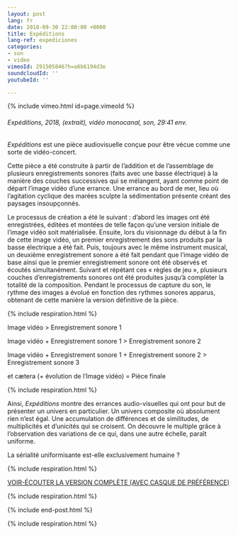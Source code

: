 ```yaml
---
layout: post
lang: fr
date: 2018-09-30 22:00:00 +0000
title: Expéditions
lang-ref: expediciones
categories:
- son
- video
vimeoId: 291505846?h=a6b6194d3e
soundcloudId: ''
youtubeId: ''

---
```

{% include vimeo.html id=page.vimeoId %}

###### _Expéditions_, 2018, (extrait), vidéo monocanal, son, 29:41 env.

_Expéditions_ est une pièce audiovisuelle conçue pour être vécue comme une sorte de vidéo-concert.

Cette pièce a été construite à partir de l’addition et de l’assemblage de plusieurs enregistrements sonores (faits avec une basse électrique) à la manière des couches successives qui se mélangent, ayant comme point de départ l’image vidéo d’une errance. Une errance au bord de mer, lieu où l’agitation cyclique des marées sculpte la sédimentation présente créant des paysages insoupçonnés.

Le processus de création a été le suivant : d’abord les images ont été enregistrées, éditées et montées de telle façon qu’une version initiale de l’image vidéo soit matérialisée. Ensuite, lors du visionnage du début à la fin de cette image vidéo, un premier enregistrement des sons produits par la basse électrique a été fait. Puis, toujours avec le même instrument musical, un deuxième enregistrement sonore a été fait pendant que l’image vidéo de base ainsi que le premier enregistrement sonore ont été observés et écoutés simultanément. Suivant et répétant ces « règles de jeu », plusieurs couches d’enregistrements sonores ont été produites jusqu’à compléter la totalité de la composition. Pendant le processus de capture du son, le rythme des images a évolué en fonction des rythmes sonores apparus, obtenant de cette manière la version définitive de la pièce.

{% include respiration.html %}

Image vidéo > Enregistrement sonore 1

Image vidéo + Enregistrement sonore 1 > Enregistrement sonore 2

Image vidéo + Enregistrement sonore 1 + Enregistrement sonore 2 > Enregistrement sonore 3

et cætera (+ évolution de l’Image vidéo) = Pièce finale

{% include respiration.html %}

Ainsi, _Expéditions_ montre des errances audio-visuelles qui ont pour but de présenter un univers en particulier. Un univers composite où absolument rien n’est égal. Une accumulation de différences et de similitudes, de multiplicités et d’unicités qui se croisent. On découvre le multiple grâce à l’observation des variations de ce qui, dans une autre échelle, paraît uniforme. 

La sérialité uniformisante est-elle exclusivement humaine ?

{% include respiration.html %}

[VOIR-ÉCOUTER LA VERSION COMPLÈTE (AVEC CASQUE DE PRÉFÉRENCE)](https://www.youtube.com/watch?v=DwbtFcu9hDE)

{% include respiration.html %}

{% include end-post.html %}

{% include respiration.html %}